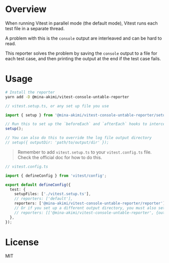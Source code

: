 # Overview

When running Vitest in parallel mode (the default mode), Vitest runs each test file in a separate thread.

A problem with this is the `console` output are interleaved and can be hard to read.

This reporter solves the problem by saving the `console` output to a file for each test case, and then printing the
output at the end if the test case fails.

# Usage

```sh
# Install the reporter
yarn add -D @mina-akimi/vitest-console-untable-reporter
```

```ts
// vitest.setup.ts, or any set up file you use

import { setup } from '@mina-akimi/vitest-console-untable-reporter/setup';

// Run this to set up the `beforeEach` and `afterEach` hooks to intercept console output and save it to a file.
setup();

// You can also do this to override the log file output directory
// setup({ outputDir: 'path/to/output/dir' });
```

> Remember to add `vitest.setup.ts` to your `vitest.config.ts` file. Check the official doc for how to do this.

```ts
// vitest.config.ts

import { defineConfig } from 'vitest/config';

export default defineConfig({
  test: {
    setupFiles: ['./vitest.setup.ts'],
    // reporters: ['default'],
    reporters: ['@mina-akimi/vitest-console-untable-reporter/reporter'],
    // Or if you set up a different output directory, you must also set it correctly here, otherwise the reporter cannot find the log files.
    // reporters: [['@mina-akimi/vitest-console-untable-reporter', {outputDir: 'path/to/output/dir'}]],
  },
});
```

# License

MIT
